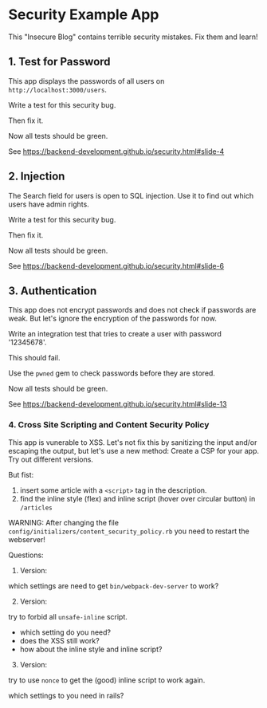# Security Example App

This "Insecure Blog" contains terrible security
mistakes. Fix them and learn!

## 1. Test for Password

This app displays the passwords of all users on
`http://localhost:3000/users`.

Write a test for this security bug.

Then fix it.

Now all tests should be green.

See https://backend-development.github.io/security.html#slide-4

## 2. Injection

The Search field for users is open to SQL injection.
Use it to find out which users have admin rights.

Write a test for this security bug.

Then fix it.

Now all tests should be green.

See https://backend-development.github.io/security.html#slide-6

## 3. Authentication

This app does not encrypt passwords and does not
check if passwords are weak.  But let's ignore the encryption
of the passwords for now.

Write an integration test that tries to 
create a user with password '12345678'.

This should fail.

Use the `pwned` gem to check passwords before
they are stored.

Now all tests should be green.

See https://backend-development.github.io/security.html#slide-13

### 4. Cross Site Scripting and Content Security Policy

This app is vunerable to XSS.  Let's not fix this by
sanitizing the input and/or escaping the output, but let's
use a new method: Create a CSP for your app.  Try out different versions.

But fist: 

1. insert some article with a `<script>` tag in the description.
2. find the inline style (flex) and inline script (hover over circular button) in `/articles`


WARNING: After changing the file `config/initializers/content_security_policy.rb`
you need to restart the webserver!


Questions:

1. Version:

which settings are need to get `bin/webpack-dev-server` to work?


2. Version:

try to forbid all `unsafe-inline` script. 
* which setting do you need? 
* does the XSS still work?  
* how about the inline style and inline script?


3. Version:

try to use `nonce` to get the (good) inline script to work again.

which settings to you need in rails?


